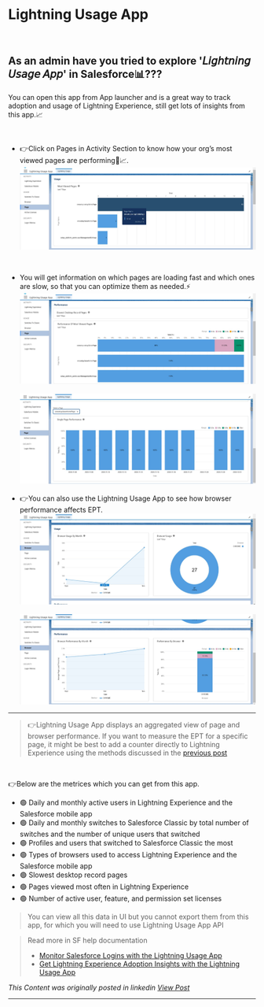 # Lightning Usage App

&nbsp;  

## As an admin have you tried to explore **'𝘓𝘪𝘨𝘩𝘵𝘯𝘪𝘯𝘨 𝘜𝘴𝘢𝘨𝘦 𝘈𝘱𝘱'** in Salesforce📊??? 

You can open this app from App launcher and is a great way to track adoption and usage of Lightning Experience, still get lots of insights from this app.📈

&nbsp;  

- 👉Click on Pages in Activity Section to know how your org’s most viewed pages are performing📄📈.
![Image 1](https://raw.githubusercontent.com/vivekvismayam/blog-assets-1/refs/heads/main/Images/p11_1.jpg)

&nbsp;  
- You will get information on which pages are loading fast and which ones are slow, so that you can optimize them as needed.⚡
 ![Image 2](https://raw.githubusercontent.com/vivekvismayam/blog-assets-1/refs/heads/main/Images/p11_2.jpg)
 &nbsp;
 ![Image 3](https://raw.githubusercontent.com/vivekvismayam/blog-assets-1/refs/heads/main/Images/p11_3.jpg)
 &nbsp;  
- 👉You can also use the Lightning Usage App to see how browser performance affects EPT.
 ![Image 4](https://raw.githubusercontent.com/vivekvismayam/blog-assets-1/refs/heads/main/Images/p11_4.jpg)
  &nbsp;
 ![Image 5](https://raw.githubusercontent.com/vivekvismayam/blog-assets-1/refs/heads/main/Images/p11_5.jpg)
***
>👉Lightning Usage App displays an aggregated view of page and browser performance. If you want to measure the EPT for a specific page, it might be best to add a counter directly to Lightning Experience using the methods discussed in the <a href="/posts/experienced-page-time/">previous post</a> 

&nbsp; 

👉Below are the metrices which you can get from this app.  
- 🟢 Daily and monthly active users in Lightning Experience and the Salesforce mobile app
- 🟢 Daily and monthly switches to Salesforce Classic by total number of switches and the number of unique users that switched
- 🟢 Profiles and users that switched to Salesforce Classic the most
- 🟢 Types of browsers used to access Lightning Experience and the Salesforce mobile app
- 🟢 Slowest desktop record pages
- 🟢 Pages viewed most often in Lightning Experience
- 🟢 Number of active user, feature, and permission set licenses

>You can view all this data in UI but you cannot export them from this app, for which you will need to use Lightning Usage App API 

>Read more in SF help documentation
>- [Monitor Salesforce Logins with the Lightning Usage App](https://help.salesforce.com/s/articleView?id=xcloud.mfa_monitor_usage_app.htm&type=5) 
>-  [Get Lightning Experience Adoption Insights with the Lightning Usage App](https://help.salesforce.com/s/articleView?id=xcloud.lex_lightning_usage_app.htm&type=5) 


*This Content was originally posted in linkedin [View Post](https://www.linkedin.com/posts/vivekvismayam_as-an-admin-have-you-tried-to-explore-%F0%9D%98%93-activity-7271500310798331904-Sf0Z?utm_source=share&utm_medium=member_desktop&rcm=ACoAAA_bVqsB5ZA6FQt9Rk3q8WfamtkMsTNLxRo)*

***
